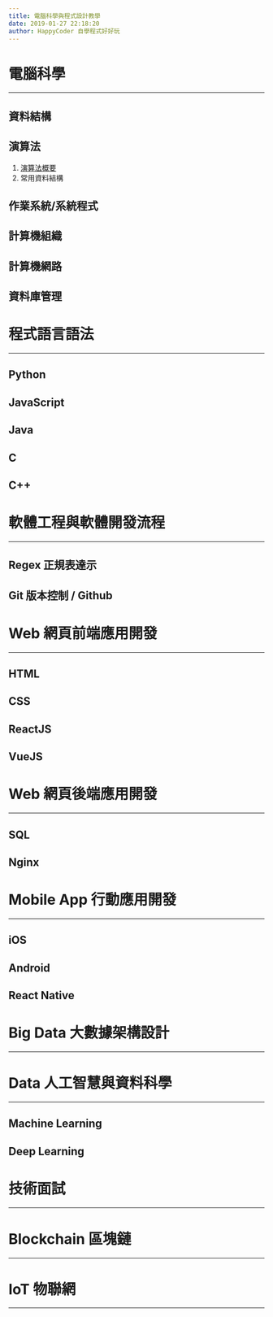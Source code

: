```yaml
---
title: 電腦科學與程式設計教學
date: 2019-01-27 22:18:20
author: HappyCoder 自學程式好好玩
---
```


# 電腦科學
---
## 資料結構
## 演算法
1. [演算法概要](/2019/01/27/computer-science/algorithm/algorithm-introduction/)
2. 常用資料結構

## 作業系統/系統程式

## 計算機組織

## 計算機網路

## 資料庫管理

# 程式語言語法
---
## Python

## JavaScript

## Java

## C

## C++

# 軟體工程與軟體開發流程
---

## Regex 正規表達示

## Git 版本控制 / Github

# Web 網頁前端應用開發
---
## HTML

## CSS

## ReactJS

## VueJS

# Web 網頁後端應用開發
---
## SQL

## Nginx

# Mobile App 行動應用開發
---
## iOS
## Android
## React Native

# Big Data 大數據架構設計
---

# Data 人工智慧與資料科學
---
## Machine Learning
## Deep Learning

# 技術面試
---

# Blockchain 區塊鏈
---

# IoT 物聯網
---
